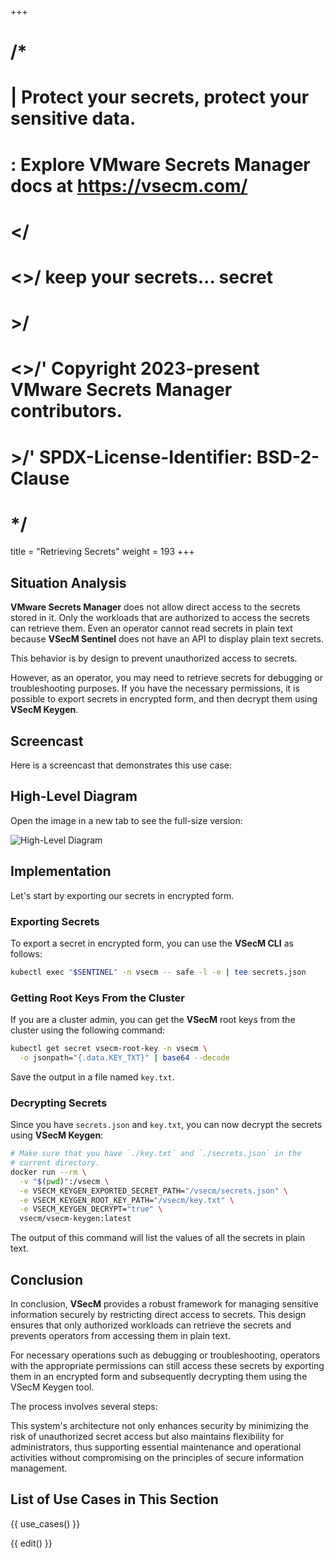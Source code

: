+++
# /*
# |    Protect your secrets, protect your sensitive data.
# :    Explore VMware Secrets Manager docs at https://vsecm.com/
# </
# <>/  keep your secrets... secret
# >/
# <>/' Copyright 2023-present VMware Secrets Manager contributors.
# >/'  SPDX-License-Identifier: BSD-2-Clause
# */

title = "Retrieving Secrets"
weight = 193
+++

## Situation Analysis

**VMware Secrets Manager** does not allow direct access to the secrets stored in 
it. Only the workloads that are authorized to access the secrets can retrieve them.
Even an operator cannot read secrets in plain text because **VSecM Sentinel**
does not have an API to display plain text secrets.

This behavior is by design to prevent unauthorized access to secrets.

However, as an operator, you may need to retrieve secrets for debugging or
troubleshooting purposes. If you have the necessary permissions, it is possible
to export secrets in encrypted form, and then decrypt them using 
**VSecM Keygen**.

## Screencast

Here is a screencast that demonstrates this use case:

<script 
  src="https://asciinema.org/a/676195.js" 
  id="asciicast-676195" 
  async="true"></script>

## High-Level Diagram

Open the image in a new tab to see the full-size version:

![High-Level Diagram](/assets/reveal-secrets.png "High-Level Diagram")

## Implementation

Let's start by exporting our secrets in encrypted form.

### Exporting Secrets

To export a secret in encrypted form, you can use the **VSecM CLI** as follows:

```bash
kubectl exec "$SENTINEL" -n vsecm -- safe -l -e | tee secrets.json
```

### Getting Root Keys From the Cluster

If you are a cluster admin, you can get the **VSecM** root keys from the cluster
using the following command:

```bash
kubectl get secret vsecm-root-key -n vsecm \
  -o jsonpath="{.data.KEY_TXT}" | base64 --decode
```

Save the output in a file named `key.txt`.

### Decrypting Secrets

Since you have `secrets.json` and `key.txt`, you can now decrypt the secrets
using **VSecM Keygen**:

```bash
# Make sure that you have `./key.txt` and `./secrets.json` in the 
# current directory.
docker run --rm \
  -v "$(pwd)":/vsecm \
  -e VSECM_KEYGEN_EXPORTED_SECRET_PATH="/vsecm/secrets.json" \
  -e VSECM_KEYGEN_ROOT_KEY_PATH="/vsecm/key.txt" \
  -e VSECM_KEYGEN_DECRYPT="true" \
  vsecm/vsecm-keygen:latest
```

The output of this command will list the values of all the secrets 
in plain text.

## Conclusion

In conclusion, **VSecM** provides a robust framework for managing sensitive 
information securely by restricting direct access to secrets. This design ensures 
that only authorized workloads can retrieve the secrets and prevents operators 
from accessing them in plain text. 

For necessary operations such as debugging or troubleshooting, operators with 
the appropriate permissions can still access these secrets by exporting them in 
an encrypted form and subsequently decrypting them using the VSecM Keygen tool.

The process involves several steps:

This system's architecture not only enhances security by minimizing the risk of 
unauthorized secret access but also maintains flexibility for administrators, 
thus supporting essential maintenance and operational activities without 
compromising on the principles of secure information management.

## List of Use Cases in This Section

{{ use_cases() }}

{{ edit() }}

